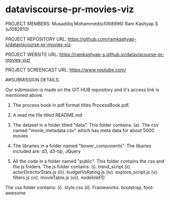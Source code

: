 # dataviscourse-pr-movies-viz


PROJECT MEMBERS: Musaddiq Mohammed(u1068996) Ram Kashyap S (u1082810)

PROJECT REPOSITORY URL: https://github.com/ramkashyap-s/dataviscourse-pr-movies-viz

PROJECT WEBSITE URL: https://ramkashyap-s.github.io/dataviscourse-pr-movies-viz/

PROJECT SCREENCAST URL: https://www.youtube.com/

##SUBMISSION DETAILS:

Our submission is made on the GIT HUB repository and it's access link is mentioned above.

1. The process book in pdf format titles ProcessBook.pdf.

2. A read me file titled README.md

3. The dataset in a folder titled "data". This folder contains:
(a). The csv named "movie_metadata.csv" which has meta data for about 5000 movies

4. The libraries in a folder named "bower_components". The libaries included are: d3, d3-tip, JQuery

5. All the code in a folder named "public". This folder contains the css and the js folders.
The js folder contains:
(i). trend_script
(ii). actorDirectorStats.js
(iii). budgetVsRating.js
(iv). explore_script.js
(v). filters.js
(vi). movieTable.js
(vii). nodelinkFD

The css folder contains:
(i). style.css
(ii). Frameworks: bootstrap, font-awesome
